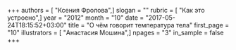 +++
authors = [ "Ксения Фролова",]
slogan = ""
rubric = [ "Как это устроено",]
year = "2012"
month = "10"
date = "2017-05-24T18:15:52+03:00"
title = "О чём говорит температура тела"
first_page = "10"
illustrators = [ "Анастасия Мошина",]
npages = "3"
in_sample = false
+++
